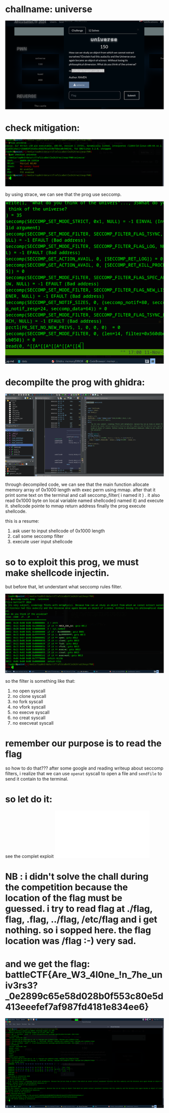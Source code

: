 # challname: universe 

![universe chall](../images/universe.png)


# check mitigation:

![universe checksec](../images/universe_checksec.png)


by using strace, we can see that the prog use seccomp. 

![universe checksec](../images/seccomp.png)

# decompilte the prog with ghidra:

![universe checksec](../images/universe_main_func.png)

through  decompiled code, we can see that the main function 
allocate memory array of 0x1000 length with exec perm  using mmap.
after that it print some text on the terminal and call seccomp_filter( i named it ) .
it also read 0x1000 byte on local variable named shellcode(i named it)  and execute it.
shellcode  pointe to  mmap return  address
finally the prog execute shellcode.

this is a resume:
1. ask user to input shellcode of 0x1000 length
2. call some seccomp filter
3. execute user input shellcode 


# so to exploit this prog, we must make shellcode injectin.
but before that, let understant what seccomp rules filter.

![universe checksec](../images/seccomp_dump.png)

so the filter is something like that:
1. no open syscall
2. no clone syscall
3. no fork syscall
4. no vfork syscall
5. no execve syscall
6. no creat syscall
7. no execveat syscall

# remember our purpose is to read the flag
so how to do that???
after some google and reading writeup about seccomp filters,
i realize that we can use ``openat`` syscall  to open a file and ``sendfile``  to send it contain to the terminal.

# so let do it:
see the complet exploit
![universe checksec](../images/universe_exploit.py)

# NB : i didn't solve the chall during the competition because the location of the flag must be guessed. i try to read flag at ./flag, flag, .flag, ../flag, /etc/flag and i get nothing. so i sopped here.      the flag location was /flag :-) very sad. 

# and we get the flag: battleCTF{Are_W3_4l0ne_!n_7he_univ3rs3?_0e2899c65e58d028b0f553c80e5d413eeefef7af987fd4181e834ee6}

![universe checksec](../images/universe_exploit.png)
